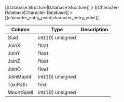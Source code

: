 [[Database Structure|Database Structure]] > [[Character-Database|Character-Database]] > [[character_entry_point|character_entry_point]]

Column | Type | Description
--- | --- | ---
Guid | int(10) unsigned | 
JoinX | float | 
JoinY | float | 
JoinZ | float | 
JoinO | float | 
JoinMapId | int(10) unsigned | 
TaxiPath | text | 
MountSpell | int(10) unsigned | 
